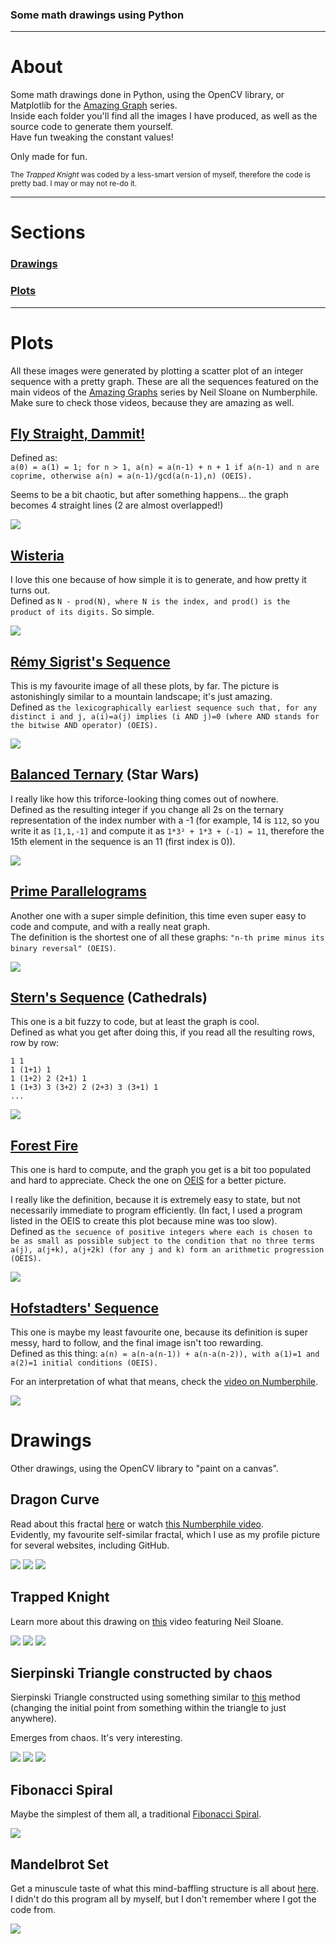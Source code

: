 ### Some math drawings using Python

<hr>

# About  
Some math drawings done in Python, using the OpenCV library, or Matplotlib for the [Amazing Graph](https://www.youtube.com/playlist?list=PLt5AfwLFPxWLkoPqhxvuA8183hh1rBnGM) series.   
Inside each folder you'll find all the images I have produced, as well as the source code to generate them yourself.  
Have fun tweaking the constant values!

Only made for fun.  

<sub>The _Trapped Knight_ was coded by a less-smart version of myself, therefore the code is pretty bad. I may or may not re-do it.</sub>

<hr>

# Sections

### [Drawings](#drawings-1)
### [Plots](#plots-1)

<hr>

# Plots
All these images were generated by plotting a scatter plot of an integer sequence with a pretty graph. These are all the sequences featured on the main videos of the [Amazing Graphs](https://www.youtube.com/playlist?list=PLt5AfwLFPxWLkoPqhxvuA8183hh1rBnGM) series by Neil Sloane on Numberphile. Make sure to check those videos, because they are amazing as well.  

## [Fly Straight, Dammit!](https://oeis.org/A133058)
Defined as:  
   ```a(0) = a(1) = 1; for n > 1, a(n) = a(n-1) + n + 1 if a(n-1) and n are coprime, otherwise a(n) = a(n-1)/gcd(a(n-1),n) (OEIS).```  

Seems to be a bit chaotic, but after something happens... the graph becomes 4 straight lines (2 are almost overlapped!)  

<img src="sloane_amazing_graphs/imgs/fly_straight_dammit.PNG">

## [Wisteria](http://oeis.org/A299741)
I love this one because of how simple it is to generate, and how pretty it turns out.  
Defined as ```N - prod(N), where N is the index, and prod() is the product of its digits.``` So simple.  

<img src="sloane_amazing_graphs/imgs/wisteria.PNG">

## [Rémy Sigrist's Sequence](https://oeis.org/A279125)
This is my favourite image of all these plots, by far. The picture is astonishingly similar to a mountain landscape; it's just amazing.  
Defined as ```the lexicographically earliest sequence such that, for any distinct i and j, a(i)=a(j) implies (i AND j)=0 (where AND stands for the bitwise AND operator) (OEIS).```  

<img src="sloane_amazing_graphs/imgs/remy_night_2000.PNG">

## [Balanced Ternary](https://oeis.org/A117966) (Star Wars)
I really like how this triforce-looking thing comes out of nowhere.  
Defined as the resulting integer if you change all 2s on the ternary representation of the index number with a -1 (for example, 14 is ```112```, so you write it as ```[1,1,-1]``` and compute it as ```1*3² + 1*3 + (-1) = 11```, therefore the 15th element in the sequence is an 11 (first index is 0)).  

<img src="sloane_amazing_graphs/imgs/balanced_ternary.PNG">

## [Prime Parallelograms](https://oeis.org/A265326)
Another one with a super simple definition, this time even super easy to code and compute, and with a really neat graph.  
The definition is the shortest one of all these graphs: ```"n-th prime minus its binary reversal" (OEIS)```.  

<img src="sloane_amazing_graphs/imgs/prime_parallelograms.PNG">

## [Stern's Sequence](https://oeis.org/A002487) (Cathedrals)
This one is a bit fuzzy to code, but at least the graph is cool.  
Defined as what you get after doing this, if you read all the resulting rows, row by row:  
```
1 1  
1 (1+1) 1  
1 (1+2) 2 (2+1) 1  
1 (1+3) 3 (3+2) 2 (2+3) 3 (3+1) 1
...  
```  

<img src="sloane_amazing_graphs/imgs/stern_cathedral.PNG">

## [Forest Fire](http://oeis.org/A229037)
This one is hard to compute, and the graph you get is a bit too populated and hard to appreciate. Check the one on [OEIS](http://oeis.org/A229037/graph) for a better picture.  

I really like the definition, because it is extremely easy to state, but not necessarily immediate to program efficiently. (In fact, I used a program listed in the OEIS to create this plot because mine was too slow).  
Defined as ```the secuence of positive integers where each is chosen to be as small as possible subject to the condition that no three terms a(j), a(j+k), a(j+2k) (for any j and k) form an arithmetic progression (OEIS).```  

<img src="sloane_amazing_graphs/imgs/forest_fire_10K.PNG">

## [Hofstadters' Sequence](https://oeis.org/A005185)
This one is maybe my least favourite one, because its definition is super messy, hard to follow, and the final image isn't too rewarding.  
Defined as this thing: ```a(n) = a(n-a(n-1)) + a(n-a(n-2)), with a(1)=1 and a(2)=1 initial conditions (OEIS).```  

For an interpretation of what that means, check the [video on Numberphile](https://youtu.be/j0o-pMIR8uk?t=128).  

<img src="sloane_amazing_graphs/imgs/hofstadter.PNG">

# Drawings

Other drawings, using the OpenCV library to "paint on a canvas".

## Dragon Curve  
Read about this fractal [here](https://en.wikipedia.org/wiki/Dragon_curve) or watch [this Numberphile video](https://www.youtube.com/watch?v=wCyC-K_PnRY).  
Evidently, my favourite self-similar fractal, which I use as my profile picture for several websites, including GitHub.

<img src="dragon/Dragon7iters_bold.jpg">
<img src="dragon/Dragon10iters_green.jpg">
<img src="dragon/Dragon18iters.jpg">

## Trapped Knight
Learn more about this drawing on [this](https://www.youtube.com/watch?v=RGQe8waGJ4w) video featuring Neil Sloane.  

<img src="horseDraw/horse11.png">
<img src="horseDraw/horse9.png">
<img src="horseDraw/horse5.png">

## Sierpinski Triangle constructed by chaos

Sierpinski Triangle constructed using something similar to [this](https://study.com/academy/lesson/the-sierpinski-triangle-the-chaos-game.html) method (changing the initial point from something within the triangle to just anywhere).  

Emerges from chaos. It's very interesting.

<img src="sierpinski/sierpinski.PNG">
<img src="sierpinski/sierpinski_1000.PNG">
<img src="sierpinski/sierpinski10000.PNG">

## Fibonacci Spiral
Maybe the simplest of them all, a traditional [Fibonacci Spiral](https://en.wikipedia.org/wiki/Golden_spiral).

<img src="fibonacci/Fibonacci2020.png">

## Mandelbrot Set
Get a minuscule taste of what this mind-baffling structure is all about [here](https://en.wikipedia.org/wiki/Mandelbrot_set).  
I didn't do this program all by myself, but I don't remember where I got the code from.

<img src="mandelbrot/arte.png">
